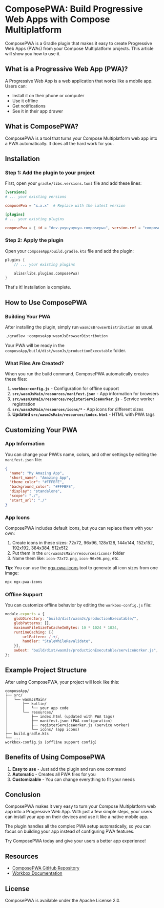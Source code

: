 # ComposePWA: Build Progressive Web Apps with Compose Multiplatform

ComposePWA is a Gradle plugin that makes it easy to create Progressive Web Apps (PWAs) from your
Compose Multiplatform projects. This article will show you how to use it.

## What is a Progressive Web App (PWA)?

A Progressive Web App is a web application that works like a mobile app. Users can:

- Install it on their phone or computer
- Use it offline
- Get notifications
- See it in their app drawer

## What is ComposePWA?

ComposePWA is a tool that turns your Compose Multiplatform web app into a PWA automatically. It does
all the hard work for you.

## Installation

### Step 1: Add the plugin to your project

First, open your `gradle/libs.versions.toml` file and add these lines:

```toml
[versions]
# ... your existing versions

composePwa = "x.x.x"  # Replace with the latest version

[plugins]
# ... your existing plugins

composePwa = { id = "dev.yuyuyuyuyu.composepwa", version.ref = "composePwa" }
```

### Step 2: Apply the plugin

Open your `composeApp/build.gradle.kts` file and add the plugin:

```kotlin
plugins {
    // ... your existing plugins

    alias(libs.plugins.composePwa)
}
```

That's it! Installation is complete.

## How to Use ComposePWA

### Building Your PWA

After installing the plugin, simply run `wasmJsBrowserDistribution` as usual.

```bash
./gradlew :composeApp:wasmJsBrowserDistribution
```

Your PWA will be ready in the `composeApp/build/dist/wasmJs/productionExecutable` folder.

### What Files Are Created?

When you run the build command, ComposePWA automatically creates these files:

1. **`workbox-config.js`** - Configuration for offline support
2. **`src/wasmJsMain/resources/manifest.json`** - App information for browsers
3. **`src/wasmJsMain/resources/registerServiceWorker.js`** - Service worker registration
4. **`src/wasmJsMain/resources/icons/*`** - App icons for different sizes
5. **Updated `src/wasmJsMain/resources/index.html`** - HTML with PWA tags

## Customizing Your PWA

### App Information

You can change your PWA's name, colors, and other settings by editing the `manifest.json` file:

```json
{
  "name": "My Amazing App",
  "short_name": "Amazing App",
  "theme_color": "#FFFBFE",
  "background_color": "#FFFBFE",
  "display": "standalone",
  "scope": "./",
  "start_url": "./"
}
```

### App Icons

ComposePWA includes default icons, but you can replace them with your own:

1. Create icons in these sizes: 72x72, 96x96, 128x128, 144x144, 152x152, 192x192, 384x384, 512x512
2. Put them in the `src/wasmJsMain/resources/icons/` folder
3. Name them like: `icon-72x72.png`, `icon-96x96.png`, etc.

**Tip**: You can use the [ngx-pwa-icons](https://github.com/pverhaert/ngx-pwa-icons) tool to
generate all icon sizes from one image:

```bash
npx ngx-pwa-icons
```

### Offline Support

You can customize offline behavior by editing the `workbox-config.js` file:

```javascript
module.exports = {
    globDirectory: "build/dist/wasmJs/productionExecutable/",
    globPatterns: [],
    maximumFileSizeToCacheInBytes: 10 * 1024 * 1024,
    runtimeCaching: [{
        urlPattern: /.+/,
        handler: "StaleWhileRevalidate",
    }],
    swDest: "build/dist/wasmJs/productionExecutable/serviceWorker.js",
};
```

## Example Project Structure

After using ComposePWA, your project will look like this:

```
composeApp/
├── src/
│   └── wasmJsMain/
│       ├── kotlin/
│       │   └── your app code
│       └── resources/
│           ├── index.html (updated with PWA tags)
│           ├── manifest.json (PWA configuration)
│           ├── registerServiceWorker.js (service worker)
│           └── icons/ (app icons)
├── build.gradle.kts
└── ...
workbox-config.js (offline support config)
```

## Benefits of Using ComposePWA

1. **Easy to use** - Just add the plugin and run one command
2. **Automatic** - Creates all PWA files for you
3. **Customizable** - You can change everything to fit your needs

## Conclusion

ComposePWA makes it very easy to turn your Compose Multiplatform web app into a Progressive Web App.
With just a few simple steps, your users can install your app on their devices and use it like a
native mobile app.

The plugin handles all the complex PWA setup automatically, so you can focus on building your app
instead of configuring PWA features.

Try ComposePWA today and give your users a better app experience!

## Resources

- [ComposePWA GitHub Repository](https://github.com/yuyuyuyuyu-dev/ComposePWA)
- [Workbox Documentation](https://developers.google.com/web/tools/workbox)

## License

ComposePWA is available under the Apache License 2.0.

